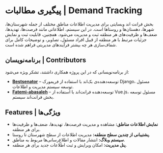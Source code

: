 # پیگیری مطالبات | Demand Tracking

بخش فرانت اند وبسایتی برای مدیریت اطلاعات مناطق مختلف از جمله شهرستان‌ها، شهرها، دهستان‌ها و روستاها است. در این سیستم، اطلاعاتی مانند فرصت‌ها، تهدیدها، ضعف‌ها و ظرفیت‌های هر منطقه ثبت و مدیریت می‌شود. همچنین، قابلیت ثبت و نمایش جزئیات مرتبط با هر منطقه از قبیل افراد مسئول، تصاویر، و توضیحات کامل برای شفاف‌سازی هر چه بیشتر فرآیندهای مدیریتی فراهم شده است.

 ## برنامه‌نویسان | Contributors

از برنامه‌نویسانی که در این پروژه همکاری داشتند، تشکر ویژه می‌شود:

- **[Bestsenator](https://github.com/Bestsenator)** – توسعه‌دهنده‌ی بک‌اند با استفاده از فریمورک Django، مسئول توسعه سیستم مدیریت و اطلاعات.
- **[Fatemi-abasaleh](https://github.com/Fatemi-abasaleh)** – توسعه‌دهنده فرانت‌اند با استفاده از Vue.js، مسئول توسعه بخش فرانت‌اند سیستم.

## Features | ویژگی‌ها

- **نمایش اطلاعات مناطق:** مشاهده و مدیریت فرصت‌ها، تهدیدها، ضعف‌ها و ظرفیت‌ها برای هر منطقه.
- **پشتیبانی از چندین سطح منطقه:** مدیریت اطلاعات از سطح شهرستان تا روستا.
- **سیستم وبلاگ:** انتشار مقالات و اطلاع‌رسانی‌ها مربوط به مناطق.
- **پنل مدیریت:** امکان ویرایش و ثبت اطلاعات جدید برای هر منطقه.
